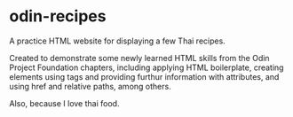 # odin-recipes
A practice HTML website for displaying a few Thai recipes.

Created to demonstrate some newly learned HTML skills from the Odin Project Foundation chapters, including applying HTML boilerplate, creating elements using tags and providing furthur information with attributes, and using href and relative paths, among others.

Also, because I love thai food.